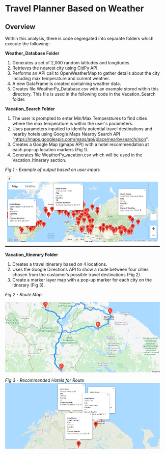 # Travel Planner Based on Weather

## Overview

Within this analysis, there is code segregated into separate folders which execute the following:

**Weather_Database Folder**
1. Generates a set of 2,000 random latitudes and longitudes.  
2. Retrieves the nearest city using CitiPy API.
3. Performs an API call to OpenWeatherMap to gather details about the city including max temperature and current weather.
4. A new DataFrame is created containing weather data.
5. Creates file WeatherPy_Database.csv with an example stored within this directory.  This file is used in the following code in the Vacation_Search folder.

**Vacation_Search Folder**
1. The user is prompted to enter Min/Max Temperatures to find cities where the max temperature is within the user's parameters.
2. Uses parameters inputted to identify potential travel destinations and nearby hotels using Google Maps Nearby Search API "https://maps.googleapis.com/maps/api/place/nearbysearch/json". 
3. Creates a Google Map (gmaps API) with a hotel recommendation at each pop-up location markers (Fig 1).
4. Generates file WeatherPy_vacation.csv which will be used in the Vacation_Itinerary section.

*Fig 1 - Example of output based on user inputs*
![Google Map Generated](Vacation_Search/WeatherPy_vacation_map.png)


**Vacation_Itinerary Folder**

1. Creates a travel itinerary based on 4 locations.  
2. Uses the Google Directions API to show a route between four cities chosen from the customer’s possible travel destinations (Fig 2).
3. Create a marker layer map with a pop-up marker for each city on the itinerary (Fig 3).

*Fig 2 - Route Map*

![Directions Map](Vacation_Itinerary/WeatherPy_travel_map.png)


*Fig 3 - Recommended Hotels for Route*
![Hotel Markers Map](Vacation_Itinerary/WeatherPy_travel_map_markers.png)
